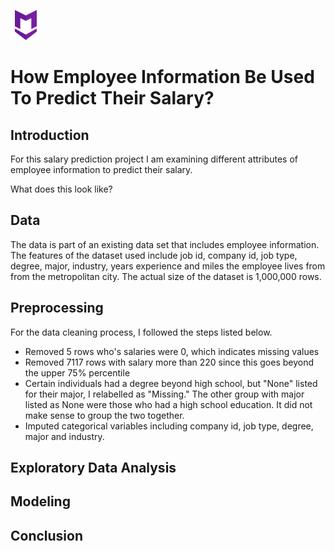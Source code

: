 ![alt text](https://github.com/adam-p/markdown-here/raw/master/src/common/images/icon48.png "Logo Title Text 1")

# How Employee Information Be Used To Predict Their Salary?

## Introduction
For this salary prediction project I am examining different attributes of employee information to predict their salary. 

What does this look like? 


## Data
The data is part of an existing data set that includes employee information. The features of the dataset used include job id, company id, job type, degree, major, industry, years experience and miles the employee lives from from the metropolitan city. The actual size of the dataset is 1,000,000 rows. 

## Preprocessing
For the data cleaning process, I followed the steps listed below.
* Removed 5 rows who's salaries were 0, which indicates missing values 
* Removed 7117 rows with salary more than 220 since this goes beyond the upper 75% percentile
* Certain individuals had a degree beyond high school, but "None" listed for their major, I relabelled as "Missing." The other group with major listed as None were those who had a high school education. It did not make sense to group the two together.
* Imputed categorical variables including company id, job type, degree, major and industry.

## Exploratory Data Analysis

## Modeling

## Conclusion
